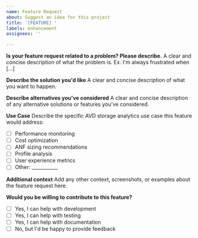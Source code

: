 ```yaml
---
name: Feature Request
about: Suggest an idea for this project
title: '[FEATURE] '
labels: enhancement
assignees: ''

---
```


**Is your feature request related to a problem? Please describe.**
A clear and concise description of what the problem is. Ex. I'm always frustrated when [...]

**Describe the solution you'd like**
A clear and concise description of what you want to happen.

**Describe alternatives you've considered**
A clear and concise description of any alternative solutions or features you've considered.

**Use Case**
Describe the specific AVD storage analytics use case this feature would address:
- [ ] Performance monitoring
- [ ] Cost optimization
- [ ] ANF sizing recommendations
- [ ] Profile analysis
- [ ] User experience metrics
- [ ] Other: ___________

**Additional context**
Add any other context, screenshots, or examples about the feature request here.

**Would you be willing to contribute to this feature?**
- [ ] Yes, I can help with development
- [ ] Yes, I can help with testing
- [ ] Yes, I can help with documentation
- [ ] No, but I'd be happy to provide feedback
